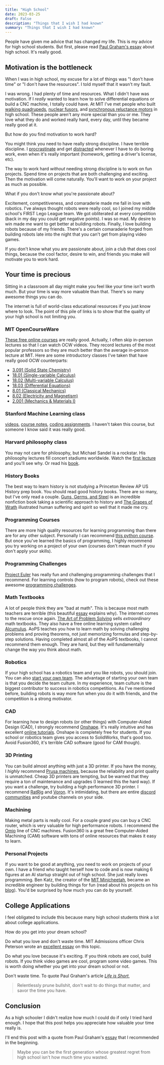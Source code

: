 ```yaml
---
title: "High School"
date: 2023-03-25
draft: False
description: "Things that I wish I had known"
summary: "Things that I wish I had known"
---
```


People have given me advice that has changed my life. This is my advice for high school students. But first, please read [Paul Graham's essay](http://paulgraham.com/hs.html) about high school. It's really good. 

## Motivation is the bottleneck

When I was in high school, my excuse for a lot of things was "I don't have time" or "I don't have the resources". I told myself that it wasn't my fault.

I was wrong. I had plenty of time and resources. What I didn't have was motivation. If I *really* wanted to learn how to solve differential equations or build a CNC machine, I totally could have. At MIT I've met people who built [walking quadrupeds](https://www.youtube.com/watch?v=Sht5Nenk3Dg), [nuclear fusors](https://www.anhadsawhney.com/#/nuclear-fusor/), and [synchronous reluctance motors](https://www.smithsonianmag.com/innovation/this-17-year-old-designed-a-motor-that-could-potentially-transform-the-electric-car-industry-180980550/) in high school. These people aren't any more special than you or me. They love what they do and worked really hard, every day, until they became really good at it.

But how do you find motivation to work hard?

You might think you need to have really strong discipline. I have terrible discipline. I [procrastinate](https://waitbutwhy.com/2013/10/why-procrastinators-procrastinate.html) and get [distracted](https://www.youtube.com/watch?v=kyfb8lGAveY) whenever I have to do boring work, even when it's really important (homework, getting a driver's license, etc). 

The way to work hard *without* needing strong discipline is to work on fun projects. Spend time on projects that are both challenging and exciting. Then the motivation will come naturally. You'll want to work on your project as much as possible. 

What if you don't know what you're passionate about? 

Excitement, competitiveness, and comaraderie made me fall in love with robotics. I've always thought robots were really cool, so I joined my middle school's FIRST Lego League team. We got obliterated at every competition (back in my day you could get negative points). I was so mad. My desire to win made me want to get better at building robots. Finally, I love building robots because of my friends. There's a certain comaraderie forged from building robots late into the night that you can't get from playing video games.

If you don't know what you are passionate about, join a club that does cool things, because the cool factor, desire to win, and friends you make will motivate you to work hard.

## Your time is precious

Sitting in a classroom all day might make you feel like your time isn't worth much. But your time is way more valuable than that. There's so many awesome things you can do.

The internet is full of world-class educational resources if you just know where to look. The point of this pile of links is to show that the quality of your high school is not limiting you.

### MIT OpenCourseWare

[These free online courses](https://ocw.mit.edu/) are really good. Actually, I often skip in-person lectures so that I can watch OCW videos. They record lectures of the most popular professors so they are much better than the average in-person lecture at MIT. 
Here are some introductory classes I've taken that have really good OCW counterparts:
 - [3.091 (Solid State Chemistry)](https://ocw.mit.edu/courses/3-091-introduction-to-solid-state-chemistry-fall-2018/)
 - [18.01 (Single-variable Calculus)](https://ocw.mit.edu/courses/18-01-single-variable-calculus-fall-2006/video_galleries/video-lectures/)
 - [18.02 (Multi-variable Calculus)](https://ocw.mit.edu/courses/18-02-multivariable-calculus-fall-2007/)
 - [18.03 (Differential Equations)](https://ocw.mit.edu/courses/18-03-differential-equations-spring-2010/video_galleries/video-lectures/)
 - [8.01 (Classical Mechanics)](https://ocw.mit.edu/courses/8-01l-physics-i-classical-mechanics-fall-2005/)
 - [8.02 (Electricity and Magnetism)](https://ocw.mit.edu/courses/8-02-physics-ii-electricity-and-magnetism-spring-2007/)
 - [2.001 (Mechanics & Materials I)](https://ocw.mit.edu/courses/2-001-mechanics-materials-i-fall-2006/pages/lecture-notes/)

### Stanford Machine Learning class 

[videos](https://www.youtube.com/watch?v=vT1JzLTH4G4&list=PL3FW7Lu3i5JvHM8ljYj-zLfQRF3EO8sYv), [course notes](https://cs231n.github.io/), [coding assignments](https://github.com/cs231n/cs231n.github.io/tree/master/assignments/2022). I haven't taken this course, but someone I know said it was really good. 

### Harvard philosophy class
You may not care for philosophy, but Michael Sandel is a rockstar. His philosophy lectures fill concert stadiums worldwide. Watch the [first lecture](https://www.youtube.com/watch?v=kBdfcR-8hEY&list=PL30C13C91CFFEFEA6) and you'll see why. Or read his [book](https://www.goodreads.com/book/show/6452731-justice?from_search=true&from_srp=true&qid=kPokpiprkP&rank=7).

### History Books
The best way to learn history is not studying a Princeton Review AP US History prep book. You should read good history books. There are so many, but I've only read a couple. [Guns, Germs, and Steel](https://www.goodreads.com/book/show/1842.Guns_Germs_and_Steel?ref=nav_sb_ss_1_10) is an incredible nonfiction book taking a scientific approach to history and [The Grapes of Wrath](https://www.goodreads.com/book/show/18114322-the-grapes-of-wrath?from_search=true&from_srp=true&qid=c1DRKDZeBZ&rank=1) illustrated human suffering and spirit so well that it made me cry.

### Programming Courses
There are more high quality resources for learning programming than there are for any other subject. Personally I can recommend [this python course](https://www.pythonlikeyoumeanit.com/). But once you've learned the basics of programming, I highly recommend you try working on a project of your own (courses don't mean much if you don't apply your skills).

### Programming Challenges
[Project Euler](https://projecteuler.net/) has really fun and challenging programming challenges that I recommend. For learning controls (how to program robots), check out these awesome [programming challenges](https://janismac.github.io/ControlChallenges/).

### Math Textbooks
A lot of people think they are "bad at math". This is because most math teachers are terrible (this beautiful [essay](https://www.maa.org/external_archive/devlin/LockhartsLament.pdf) explains why). The internet comes to the rescue once again. [The Art of Problem Solving](https://artofproblemsolving.com/) sells *extraordinary* math textbooks. They also have a free online learning system called [Alcumulus](https://artofproblemsolving.com/alcumus). AoPS teaches you how to learn math by solving challenging problems and proving theorems, not just memorizing formulas and step-by-step solutions. Having completed almost all of the AoPS textbooks, I cannot recommend them enough. They are hard, but they will fundamentally change the way you think about math.

### Robotics
If your high school has a robotics team and you like robots, you should join. You can also [start your own team](https://www.firstinspires.org/robotics/frc/start-a-team). The advantage of starting your own team is that you decide the team culture. In my experience, team culture is the biggest contributor to success in robotics competitions. As I've mentioned before, building robots is way more fun when you do it with friends, and the competition is a strong motivator. 

### CAD
For learning how to design robots (or other things) with Computer-Aided Design (CAD), I strongly recommend [Onshape](https://www.onshape.com/en/education/). It's really intuitive and has excellent [online tutorials](https://learn.onshape.com/learning-paths/onshape-fundamentals-cad). Onshape is completely free for students. If you school or robotics team gives you access to SolidWorks, that's good too. Avoid Fusion360, it's terrible CAD software (good for CAM though).

### 3D Printing
You can build almost anything with just a 3D printer. If you have the money, I *highly* recommend [Prusa machines](https://www.prusa3d.com/category/3d-printers/), because the reliability and print quality is unmatched. Cheap 3D printers are tempting, but be warned that they require a ton of maintenance and upgrades (I learned this the hard way). If you want a challenge, try building a high performance 3D printer. I recommend [RatRig](https://ratrig.com/3d-printers.html) and [Voron](https://vorondesign.com/). It's intimidating, but there are entire [discord communities](https://discord.gg/ratrig) and youtube channels on your side. 

### Machining
Making metal parts is really cool. For a couple grand you can buy a CNC router, which is very valuable for high performance robots. I recommend the [Omio](https://www.omiocnc.com/products.html) line of CNC machines. Fusion360 is a great free Computer-Aided Machining (CAM) software with tons of online resources that makes it easy to learn.

### Personal Projects
If you want to be good at anything, you need to work on projects of your own. I have a friend who taught herself how to code and is now making 6 figures at an AI startup straight out of high school. She just really loves programming. Ben Katz, the creator of the [MIT Minicheetah](https://www.youtube.com/watch?v=xNeZWP5Mx9s), became an incredible engineer by building things for fun (read about his projects on his [blog](https://build-its.blogspot.com/)). You'd be surprised by how much you can do by yourself.

## College Applications

I feel obligated to include this because many high school students think a lot about college applications.

How do you get into your dream school?

Do what you love and don't waste time. MIT Admissions officer Chris Peterson wrote an [excellent essay](https://mitadmissions.org/blogs/entry/applying_sideways/) on this topic.

Do what you love because it's exciting. If you think robots are cool, build robots. If you think video games are cool, program some video games. This is worth doing whether you get into your dream school or not. 

Don't waste time. To quote Paul Graham's article [*Life is Short*](http://paulgraham.com/vb.html),
>Relentlessly prune bullshit, don't wait to do things that matter, and savor the time you have.

## Conclusion

As a high schooler I didn't realize how much I could do if only I tried hard enough. I hope that this post helps you appreciate how valuable your time really is.

I'll end this post with a quote from Paul Graham's [essay](http://paulgraham.com/hs.html) that I recommended in the beginning.

>Maybe you can be the first generation whose greatest regret from high school isn't how much time you wasted.